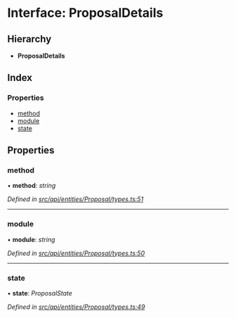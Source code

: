 # Interface: ProposalDetails

## Hierarchy

* **ProposalDetails**

## Index

### Properties

* [method](proposaldetails.md#method)
* [module](proposaldetails.md#module)
* [state](proposaldetails.md#state)

## Properties

###  method

• **method**: *string*

*Defined in [src/api/entities/Proposal/types.ts:51](https://github.com/PolymathNetwork/polymesh-sdk/blob/5266b72/src/api/entities/Proposal/types.ts#L51)*

___

###  module

• **module**: *string*

*Defined in [src/api/entities/Proposal/types.ts:50](https://github.com/PolymathNetwork/polymesh-sdk/blob/5266b72/src/api/entities/Proposal/types.ts#L50)*

___

###  state

• **state**: *ProposalState*

*Defined in [src/api/entities/Proposal/types.ts:49](https://github.com/PolymathNetwork/polymesh-sdk/blob/5266b72/src/api/entities/Proposal/types.ts#L49)*
